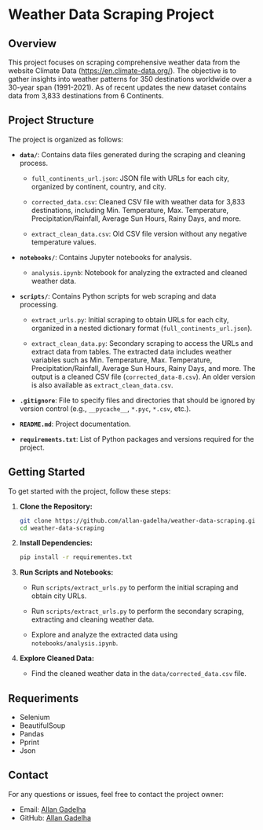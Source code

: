 # Weather Data Scraping Project

## Overview

This project focuses on scraping comprehensive weather data from the website Climate Data (https://en.climate-data.org/). The objective is to gather insights into weather patterns for 350 destinations worldwide over a 30-year span (1991-2021). As of recent updates the new dataset contains data from 3,833 destinations from 6 Continents.

## Project Structure

The project is organized as follows:

- **`data/`**: Contains data files generated during the scraping and cleaning process.
  - `full_continents_url.json`: JSON file with URLs for each city, organized by continent, country, and city.

  - `corrected_data.csv`: Cleaned CSV file with weather data for 3,833 destinations, including Min. Temperature, Max. Temperature, Precipitation/Rainfall, Average Sun Hours, Rainy Days, and more.

  - `extract_clean_data.csv`: Old CSV file version without any negative temperature values.

- **`notebooks/`**: Contains Jupyter notebooks for analysis.
  - `analysis.ipynb`: Notebook for analyzing the extracted and cleaned weather data.

- **`scripts/`**: Contains Python scripts for web scraping and data processing.
  - `extract_urls.py`: Initial scraping to obtain URLs for each city, organized in a nested dictionary format (`full_continents_url.json`).

  - `extract_clean_data.py`: Secondary scraping to access the URLs and extract data from tables. The extracted data includes weather variables such as Min. Temperature, Max. Temperature, Precipitation/Rainfall, Average Sun Hours, Rainy Days, and more. The output is a cleaned CSV file (`corrected_data-8.csv`). An older version is also available as `extract_clean_data.csv`.

- **`.gitignore`**: File to specify files and directories that should be ignored by version control (e.g., `__pycache__`, `*.pyc`, `*.csv`, etc.).

- **`README.md`**: Project documentation.

- **`requirements.txt`**: List of Python packages and versions required for the project.

## Getting Started

To get started with the project, follow these steps:

1. **Clone the Repository:**
   ```bash
   git clone https://github.com/allan-gadelha/weather-data-scraping.git
   cd weather-data-scraping

2. **Install Dependencies:**
    ```bash
    pip install -r requirementes.txt
    ```

3. **Run Scripts and Notebooks:**
    - Run `scripts/extract_urls.py` to perform the initial scraping and obtain city URLs.
    
    - Run `scripts/extract_urls.py` to perform the secondary scraping, extracting and cleaning weather data.

    - Explore and analyze the extracted data using `notebooks/analysis.ipynb`.

4. **Explore Cleaned Data:**
    - Find the cleaned weather data in the `data/corrected_data.csv` file.

## Requeriments

- Selenium
- BeautifulSoup
- Pandas
- Pprint
- Json

## Contact

For any questions or issues, feel free to contact the project owner:

- Email: [Allan Gadelha](mailto:c.allan.gadelha@gmail.com)
- GitHub: [Allan Gadelha](https://github.com/allan-gadelha)